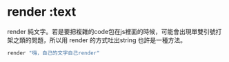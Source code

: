 # render :text

render 純文字。若是要把複雜的code包在js裡面的時候，可能會出現單雙引號打架之類的問題，所以用 render 的方式吐出string 也許是一種方法。

```ruby
render "嗨，自己的文字自己render"
```
